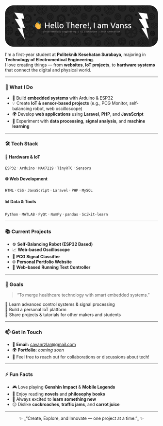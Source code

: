 ![Header](img/banner.png)



I'm a first-year student at **Politeknik Kesehatan Surabaya**, majoring in **Technology of Electromedical Engineering**.  
I love creating things — from **websites**, **IoT projects**, to **hardware systems** that connect the digital and physical world.

---

### 🧠 What I Do

- 🧩 Build **embedded systems** with Arduino & ESP32  
- 💡 Create **IoT & sensor-based projects** (e.g., PCG Monitor, self-balancing robot, web oscilloscope)  
- 🌍 Develop **web applications** using **Laravel**, **PHP**, and **JavaScript**  
- 🧰 Experiment with **data processing**, **signal analysis**, and **machine learning**

---

### 🛠️ Tech Stack

#### 💾 Hardware & IoT
`ESP32` · `Arduino` · `MAX7219` · `TinyRTC` · `Sensors`  

#### 🌐 Web Development
`HTML` · `CSS` · `JavaScript` · `Laravel` · `PHP` · `MySQL`  

#### 📊 Data & Tools
`Python` · `MATLAB` · `PyQt` · `NumPy` · `pandas` · `Scikit-learn`

---

### 📚 Current Projects

- ⚙️ **Self-Balancing Robot (ESP32 Based)**
- 📈 **Web-based Oscilloscope**
- 🧠 **PCG Signal Classifier**
- 🌐 **Personal Portfolio Website**
- 💬 **Web-based Running Text Controller**

---

### 🧭 Goals

> “To merge healthcare technology with smart embedded systems.”

🎯 Learn advanced control systems & signal processing  
🚀 Build a personal IoT platform  
📘 Share projects & tutorials for other makers and students  

---

### 📫 Get in Touch

- 📧 **Email:** [cavanrzlar@gmail.com](mailto:cavanrzlar@gmail.com)  
- 🌍 **Portfolio:** _coming soon_  
- 💬 Feel free to reach out for collaborations or discussions about tech!

---

### ⚡ Fun Facts

- 🎮 Love playing **Genshin Impact** & **Mobile Legends**  
- 📖 Enjoy reading **novels** and **philosophy books**  
- 🧠 Always excited to **learn something new**  
- 😖 Dislike **cockroaches**, **traffic jams**, and **carrot juice**



---

<p align="center">✨ _“Create, Explore, and Innovate — one project at a time.”_ ✨</p>
